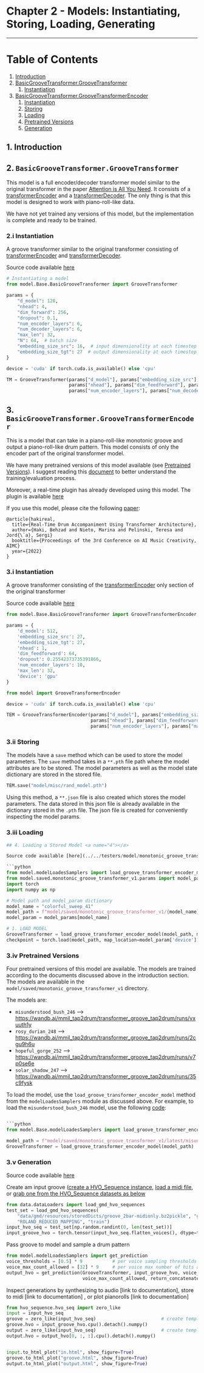 # Chapter 2 - Models: Instantiating, Storing, Loading, Generating

----

# Table of Contents
1. [Introduction](#1)
2. [BasicGrooveTransformer.GrooveTransformer](#2)
   1. [Instantiation](#2_i)
3. [BasicGrooveTransformer.GrooveTransformerEncoder](#3)
   1. [Instantiation](#3_i)
   2. [Storing](#3_ii)
   3. [Loading](#3_iii)
   4. [Pretrained Versions](#3_iv)
   5. [Generation](#3_v)


## 1. Introduction <a name="1"></a>

## 2. `BasicGrooveTransformer.GrooveTransformer`  <a name="2"></a>
This model is a full encoder/decoder transformer model similar to the original transformer in the paper [Attention is All You Need](https://arxiv.org/abs/1706.03762). It consists of a [transformerEncoder](https://pytorch.org/docs/stable/generated/torch.nn.TransformerEncoder.html#torch.nn.TransformerEncoder) and a [transformerDecoder](https://pytorch.org/docs/stable/generated/torch.nn.TransformerDecoder.html#torch.nn.TransformerDecoder).
The only thing is that this model is designed to work with piano-roll-like data. 

We have not yet trained any versions of this model, but the implementation is complete and ready to be trained. 



### 2.i Instantiation <a name="2_i"></a>
A groove transformer similar to the original transformer consisting of
[transformerEncoder](https://pytorch.org/docs/stable/generated/torch.nn.TransformerEncoder.html#torch.nn.TransformerEncoder) 
and [transformerDecoder](https://pytorch.org/docs/stable/generated/torch.nn.TransformerDecoder.html#torch.nn.TransformerDecoder).

Source code available [here](../../demos/model/monotonic_groove_transformer_v1/BasicGrooveTransformer_test.py)

```python
# Instantiating a model
from model.Base.BasicGrooveTransformer import GrooveTransformer

params = {
    "d_model": 128,
    "nhead": 4,
    "dim_forward": 256,
    "dropout": 0.1,
    "num_encoder_layers": 6,
    "num_decoder_layers": 6,
    "max_len": 32,
    "N": 64,  # batch size
    "embedding_size_src": 16,  # input dimensionality at each timestep
    "embedding_size_tgt": 27  # output dimensionality at each timestep
}

device = 'cuda' if torch.cuda.is_available() else 'cpu'

TM = GrooveTransformer(params["d_model"], params["embedding_size_src"], params["embedding_size_tgt"],
                       params["nhead"], params["dim_feedforward"], params["dropout"],
                       params["num_encoder_layers"], params["num_decoder_layers"], params["max_len"], device)
```

## 3. `BasicGrooveTransformer.GrooveTransformerEncoder` <a name="3"></a>
This is a model that can take in a piano-roll-like monotonic groove and output a piano-roll-like drum pattern.
This model consists of only the encoder part of the original transformer model. 

We have many pretrained versions of this model available (see [Pretrained Versions](#3_iv)). I suggest reading
this [document](https://behzadhaki.com/blog/2022/trainingGrooveTransformer/) 
to better understand the training/evaluation process.

Moreover, a real-time plugin has already developed using this model. 
The plugin is available [here](https://github.com/behzadhaki/GrooveTransformer)

If you use this model, please cite the following [paper](
https://behzadhaki.com/assets/pdf/Haki_2022__Real-Time_Drum_Accompaniment_Using_Transformer_Architecture.pdf):
```citation
@article{hakireal,
  title={Real-Time Drum Accompaniment Using Transformer Architecture},
  author={Haki, Behzad and Nieto, Marina and Pelinski, Teresa and Jord{\`a}, Sergi}
  booktitle={Proceedings of the 3rd Conference on AI Music Creativity, AIMC}
  year={2022}
}
```

### 3.i Instantiation <a name="3_i"></a>
A groove transformer consisting of the 
[transformerEncoder](https://pytorch.org/docs/stable/generated/torch.nn.TransformerEncoder.html#torch.nn.TransformerEncoder)
only section of the original transformer

Source code available [here](../../demos/model/monotonic_groove_transformer_v1/BasicGrooveTransformer_test.py)

```python
from model.Base.BasicGrooveTransformer import GrooveTransformerEncoder

params = {
    'd_model': 512,
    'embedding_size_src': 27,
    'embedding_size_tgt': 27,
    'nhead': 1,
    'dim_feedforward': 64,
    'dropout': 0.25542373735391866,
    'num_encoder_layers': 10,
    'max_len': 32,
    'device': 'gpu'
}

from model import GrooveTransformerEncoder

device = 'cuda' if torch.cuda.is_available() else 'cpu'

TEM = GrooveTransformerEncoder(params["d_model"], params["embedding_size_src"], params["embedding_size_tgt"],
                               params["nhead"], params["dim_feedforward"], params["dropout"],
                               params["num_encoder_layers"], params["max_len"], device)
```

### 3.ii Storing <a name="3_ii"></a>
The models have a `save` method which can be used to store the model parameters. 
The `save` method takes in a  `**.pth` file path where the model attributes are to be stored. 
The model parameters as well as the model state dictionary are stored in the stored file.

```python
TEM.save("model/misc/rand_model.pth")
```

Using this method, a `**.json` file is also created which stores the model parameters. The data stored in 
this json file is already available in the dictionary stored in the `.pth` file. The json file is created
for conveniently inspecting the model params.

### 3.iii Loading <a name="3_iii"></a>
```python
## 4. Loading a Stored Model <a name="4"></a>

Source code available [here](../../testers/model/monotonic_groove_transformer_v1/LoaderSamplerDemo.py)

```python
from model.modelLoadesSamplers import load_groove_transformer_encoder_model
from model.saved.monotonic_groove_transformer_v1.params import model_params
import torch
import numpy as np

# Model path and model_param dictionary
model_name = "colorful_sweep_41"
model_path = f"model/saved/monotonic_groove_transformer_v1/{model_name}.model"
model_param = model_params[model_name]

# 1. LOAD MODEL
GrooveTransformer = load_groove_transformer_encoder_model(model_path, model_param)
checkpoint = torch.load(model_path, map_location=model_param['device'])
```

### 3.iv Pretrained Versions <a name="3_iv"></a>
Four pretrained versions of this model are available. The models are trained according to the documents discussed above
in the introduction section. The models are available in the `model/saved/monotonic_groove_transformer_v1` directory.

The models are:
- `misunderstood_bush_246`  --> https://wandb.ai/mmil_tap2drum/transformer_groove_tap2drum/runs/vxuuth1y
- `rosy_durian_248`         --> https://wandb.ai/mmil_tap2drum/transformer_groove_tap2drum/runs/2cgu9h6u
- `hopeful_gorge_252`       --> https://wandb.ai/mmil_tap2drum/transformer_groove_tap2drum/runs/v7p0se6e
- `solar_shadow_247`        --> https://wandb.ai/mmil_tap2drum/transformer_groove_tap2drum/runs/35c9fysk

To load the model, use the `load_groove_transformer_encoder_model` method from 
the `modelLoadesSamplers` module as discussed above. For example, to load the `misunderstood_bush_246` model,
use the following [code](../../demos/model/monotonic_groove_transformer_v1/load_pretrained_versions_available.py):

```python

```python
from model.Base.modelLoadesSamplers import load_groove_transformer_encoder_model

model_path = f"model/saved/monotonic_groove_transformer_v1/latest/misunderstood_bush_246.pth"
GrooveTransformer = load_groove_transformer_encoder_model(model_path)
```
### 3.v Generation <a name="3_v"></a>
Source code available [here](../../demos/model/monotonic_groove_transformer_v1/LoaderSamplerDemo.py)

Create am input groove ([create a HVO_Sequence instance](https://github.com/behzadhaki/GrooveTransformer/blob/main/documentation/chapter1_Data/README.md#create-a-score-),
[load a midi file](https://github.com/behzadhaki/GrooveTransformer/blob/main/documentation/chapter1_Data/README.md#load-from-midi-), 
or [grab one from the HVO_Sequence datasets as below](https://github.com/behzadhaki/GrooveTransformer/blob/main/documentation/chapter1_Data/README.md#load-from-midi-)
```python
from data.dataLoaders import load_gmd_hvo_sequences
test_set = load_gmd_hvo_sequences(
    "data/gmd/resources/storedDicts/groove_2bar-midionly.bz2pickle", "gmd", "data/dataset_json_settings/4_4_Beats_gmd.json", [4],
    "ROLAND_REDUCED_MAPPING", "train")
input_hvo_seq = test_set[np.random.randint(0, len(test_set))]
input_groove_hvo = torch.tensor(input_hvo_seq.flatten_voices(), dtype=torch.float32)
```

Pass groove to model and sample a drum pattern
```python
from model.modelLoadesSamplers import get_prediction
voice_thresholds = [0.5] * 9           # per voice sampling thresholds
voice_max_count_allowed = [32] * 9     # per voice max number of hits allowed
output_hvo = get_prediction(GrooveTransformer, input_groove_hvo, voice_thresholds,
                            voice_max_count_allowed, return_concatenated=True)
```


Inspect generations by synthesizing to audio [link to documentation], 
store to midi [link to documentation] , or plot pianorolls [link to documentation]
```python
from hvo_sequence.hvo_seq import zero_like
input = input_hvo_seq
groove = zero_like(input_hvo_seq)                        # create template for groove hvo_sequence object
groove.hvo = input_groove_hvo.cpu().detach().numpy()                     # add score
output = zero_like(input_hvo_seq)                        # create template for output hvo_sequence object
output.hvo = output_hvo[0, :, :].cpu().detach().numpy()                    # add score


input.to_html_plot("in.html", show_figure=True)
groove.to_html_plot("groove.html", show_figure=True)
output.to_html_plot("output.html", show_figure=True)
```
